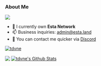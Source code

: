 ### About Me

![](https://komarev.com/ghpvc/?username=tdvne&style=plastic&color=blueviolet)

- 🏢 I currently own **Esta Network**
- 📫 Business inquiries: admin@esta.land
- 💬 You can contact me quicker via [Discord](https://discord.esta.land)


<p align="left"> <a href="https://github.com/ryo-ma/github-profile-trophy"><img src="https://github-profile-trophy.vercel.app/?username=tdvne&theme=onedark" alt="tdvne" /></a> </p>


<img src="https://discord.c99.nl/widget/theme-1/223523687024820226.png" align="center"/>


<a href="https://github.com/tdvne">
  <img align="center" src="https://github-readme-stats-anuraghazra1.vercel.app/api?username=tdvne&show_icons=true&include_all_commits=false&theme=radical&count_private=true" alt="tdvne's Github Stats" />
</a>
